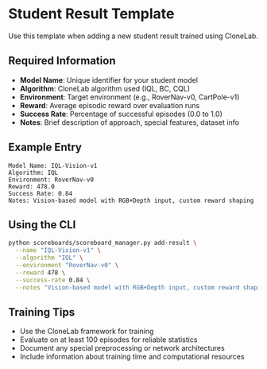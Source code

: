 # Student Result Template

Use this template when adding a new student result trained using CloneLab.

## Required Information

- **Model Name**: Unique identifier for your student model
- **Algorithm**: CloneLab algorithm used (IQL, BC, CQL)
- **Environment**: Target environment (e.g., RoverNav-v0, CartPole-v1)
- **Reward**: Average episodic reward over evaluation runs
- **Success Rate**: Percentage of successful episodes (0.0 to 1.0)
- **Notes**: Brief description of approach, special features, dataset info

## Example Entry

```
Model Name: IQL-Vision-v1
Algorithm: IQL
Environment: RoverNav-v0
Reward: 478.0
Success Rate: 0.84
Notes: Vision-based model with RGB+Depth input, custom reward shaping
```

## Using the CLI

```bash
python scoreboards/scoreboard_manager.py add-result \
  --name "IQL-Vision-v1" \
  --algorithm "IQL" \
  --environment "RoverNav-v0" \
  --reward 478 \
  --success-rate 0.84 \
  --notes "Vision-based model with RGB+Depth input, custom reward shaping"
```

## Training Tips

- Use the CloneLab framework for training
- Evaluate on at least 100 episodes for reliable statistics
- Document any special preprocessing or network architectures
- Include information about training time and computational resources